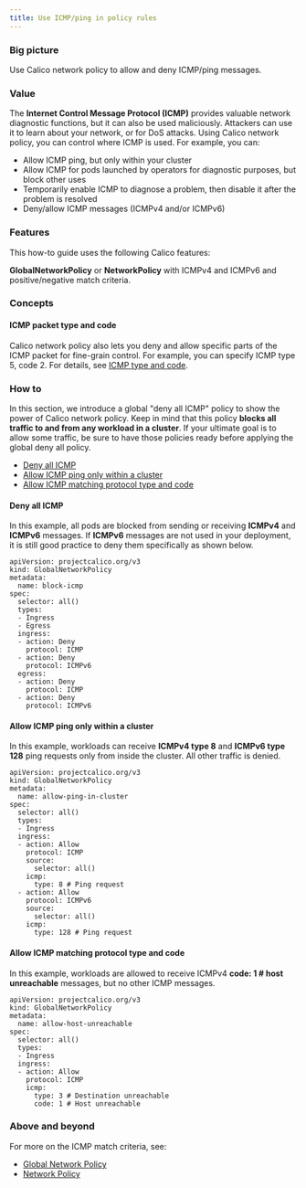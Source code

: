 ```yaml
---
title: Use ICMP/ping in policy rules
---
```


### Big picture

Use Calico network policy to allow and deny ICMP/ping messages. 

### Value

The **Internet Control Message Protocol (ICMP)** provides valuable network diagnostic functions, but it can also be used maliciously. Attackers can use it to learn about your network, or for DoS attacks. Using Calico network policy, you can control where ICMP is used. For example, you can:

- Allow ICMP ping, but only within your cluster 
- Allow ICMP for pods launched by operators for diagnostic purposes, but block other uses
- Temporarily enable ICMP to diagnose a problem, then disable it after the problem is resolved
- Deny/allow ICMP messages (ICMPv4 and/or ICMPv6)

### Features

This how-to guide uses the following Calico features:

**GlobalNetworkPolicy** or **NetworkPolicy** with ICMPv4 and ICMPv6 and positive/negative match criteria.

### Concepts

#### ICMP packet type and code

Calico network policy also lets you deny and allow specific parts of the ICMP packet for fine-grain control. For example, you can specify ICMP type 5, code 2. For details, see [ICMP type and code](https://en.wikipedia.org/wiki/Internet_Control_Message_Protocol#Control_messages).

### How to

In this section, we introduce a global "deny all ICMP" policy to show the power of Calico network policy. Keep in mind that this policy **blocks all traffic to and from any workload in a cluster**. If your ultimate goal is to allow some traffic, be sure to have those policies ready before applying the global deny all policy.

- [Deny all ICMP](#deny-all-icmp)
- [Allow ICMP ping only within a cluster](#allow-icmp-ping-only-within-a-cluster)
- [Allow ICMP matching protocol type and code](#allow-icmp-matching-protocol-type-and-code)

#### Deny all ICMP

In this example, all pods are blocked from sending or receiving **ICMPv4** and **ICMPv6** messages. If **ICMPv6** messages are not used in your deployment, it is still good practice to deny them specifically as shown below. 

```
apiVersion: projectcalico.org/v3
kind: GlobalNetworkPolicy
metadata:
  name: block-icmp
spec:
  selector: all()
  types:
  - Ingress
  - Egress
  ingress:
  - action: Deny
    protocol: ICMP
  - action: Deny
    protocol: ICMPv6
  egress:
  - action: Deny
    protocol: ICMP
  - action: Deny
    protocol: ICMPv6    
```

#### Allow ICMP ping only within a cluster

In this example, workloads can receive **ICMPv4 type 8** and **ICMPv6 type 128** ping requests only from inside the cluster. All other traffic is denied. 

```
apiVersion: projectcalico.org/v3
kind: GlobalNetworkPolicy
metadata:
  name: allow-ping-in-cluster
spec:
  selector: all()
  types:
  - Ingress
  ingress:
  - action: Allow
    protocol: ICMP
    source:
      selector: all()
    icmp:
      type: 8 # Ping request
  - action: Allow
    protocol: ICMPv6
    source:
      selector: all()
    icmp:
      type: 128 # Ping request
```

#### Allow ICMP matching protocol type and code

In this example, workloads are allowed to receive ICMPv4 **code: 1 # host unreachable** messages, but no other ICMP messages.

```
apiVersion: projectcalico.org/v3
kind: GlobalNetworkPolicy
metadata:
  name: allow-host-unreachable
spec:
  selector: all()
  types:
  - Ingress
  ingress:
  - action: Allow
    protocol: ICMP
    icmp:
      type: 3 # Destination unreachable
      code: 1 # Host unreachable
```

### Above and beyond

For more on the ICMP match criteria, see:

- [Global Network Policy]({{site.baseurl}}/{{page.version}}/reference/resources/globalnetworkpolicy) 
- [Network Policy]({{site.baseurl}}/{{page.version}}/reference/resources/networkpolicy)
